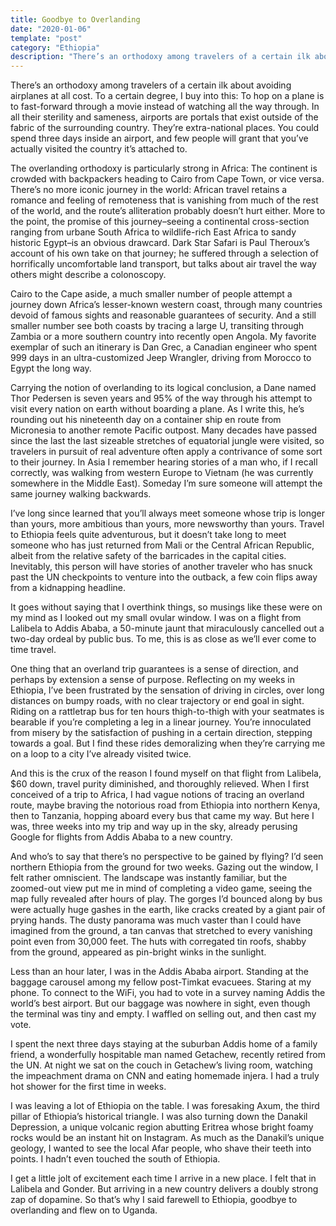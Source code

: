 ```yaml
---
title: Goodbye to Overlanding
date: "2020-01-06"
template: "post"
category: "Ethiopia"
description: "There’s an orthodoxy among travelers of a certain ilk about avoiding airplanes at all cost"
---
```


There’s an orthodoxy among travelers of a certain ilk about avoiding airplanes at all cost. To a certain degree, I buy into this: To hop on a plane is to fast-forward through a movie instead of watching all the way through. In all their sterility and sameness, airports are portals that exist outside of the fabric of the surrounding country. They’re extra-national places. You could spend three days inside an airport, and few people will grant that you’ve actually visited the country it’s attached to.

The overlanding orthodoxy is particularly strong in Africa: The continent is crowded with backpackers heading to Cairo from Cape Town, or vice versa. There’s no more iconic journey in the world: African travel retains a romance and feeling of remoteness that is vanishing from much of the rest of the world, and the route’s alliteration probably doesn’t hurt either. More to the point, the promise of this journey–seeing a continental cross-section ranging from urbane South Africa to wildlife-rich East Africa to sandy historic Egypt–is an obvious drawcard. Dark Star Safari is Paul Theroux’s account of his own take on that journey; he suffered through a selection of horrifically uncomfortable land transport, but talks about air travel the way others might describe a colonoscopy.

Cairo to the Cape aside, a much smaller number of people attempt a journey down Africa’s lesser-known western coast, through many countries devoid of famous sights and reasonable guarantees of security. And a still smaller number see both coasts by tracing a large U, transiting through Zambia or a more southern country into recently open Angola. My favorite exemplar of such an itinerary is Dan Grec, a Canadian engineer who spent 999 days in an ultra-customized Jeep Wrangler, driving from Morocco to Egypt the long way.

Carrying the notion of overlanding to its logical conclusion, a Dane named Thor Pedersen is seven years and 95% of the way through his attempt to visit every nation on earth without boarding a plane. As I write this, he’s rounding out his nineteenth day on a container ship en route from Micronesia to another remote Pacific outpost. Many decades have passed since the last the last sizeable stretches of equatorial jungle were visited, so travelers in pursuit of real adventure often apply a contrivance of some sort to their journey. In Asia I remember hearing stories of a man who, if I recall correctly, was walking from western Europe to Vietnam (he was currently somewhere in the Middle East). Someday I’m sure someone will attempt the same journey walking backwards.

I’ve long since learned that you’ll always meet someone whose trip is longer than yours, more ambitious than yours, more newsworthy than yours. Travel to Ethiopia feels quite adventurous, but it doesn’t take long to meet someone who has just returned from Mali or the Central African Republic, albeit from the relative safety of the barricades in the capital cities. Inevitably, this person will have stories of another traveler who has snuck past the UN checkpoints to venture into the outback, a few coin flips away from a kidnapping headline.

It goes without saying that I overthink things, so musings like these were on my mind as I looked out my small ovular window. I was on a flight from Lalibela to Addis Ababa, a 50-minute jaunt that miraculously cancelled out a two-day ordeal by public bus. To me, this is as close as we’ll ever come to time travel.

One thing that an overland trip guarantees is a sense of direction, and perhaps by extension a sense of purpose. Reflecting on my weeks in Ethiopia, I’ve been frustrated by the sensation of driving in circles, over long distances on bumpy roads, with no clear trajectory or end goal in sight. Riding on a rattletrap bus for ten hours thigh-to-thigh with your seatmates is bearable if you’re completing a leg in a linear journey. You’re innoculated from misery by the satisfaction of pushing in a certain direction, stepping towards a goal. But I find these rides demoralizing when they’re carrying me on a loop to a city I’ve already visited twice.

And this is the crux of the reason I found myself on that flight from Lalibela, \$60 down, travel purity diminished, and thoroughly relieved. When I first conceived of a trip to Africa, I had vague notions of tracing an overland route, maybe braving the notorious road from Ethiopia into northern Kenya, then to Tanzania, hopping aboard every bus that came my way. But here I was, three weeks into my trip and way up in the sky, already perusing Google for flights from Addis Ababa to a new country.

And who’s to say that there’s no perspective to be gained by flying? I’d seen northern Ethiopia from the ground for two weeks. Gazing out the window, I felt rather omniscient. The landscape was instantly familiar, but the zoomed-out view put me in mind of completing a video game, seeing the map fully revealed after hours of play. The gorges I’d bounced along by bus were actually huge gashes in the earth, like cracks created by a giant pair of prying hands. The dusty panorama was much vaster than I could have imagined from the ground, a tan canvas that stretched to every vanishing point even from 30,000 feet. The huts with corregated tin roofs, shabby from the ground, appeared as pin-bright winks in the sunlight.

Less than an hour later, I was in the Addis Ababa airport. Standing at the baggage carousel among my fellow post-Timkat evacuees. Staring at my phone. To connect to the WiFi, you had to vote in a survey naming Addis the world’s best airport. But our baggage was nowhere in sight, even though the terminal was tiny and empty. I waffled on selling out, and then cast my vote.

I spent the next three days staying at the suburban Addis home of a family friend, a wonderfully hospitable man named Getachew, recently retired from the UN. At night we sat on the couch in Getachew’s living room, watching the impeachment drama on CNN and eating homemade injera. I had a truly hot shower for the first time in weeks.

I was leaving a lot of Ethiopia on the table. I was foresaking Axum, the third pillar of Ethiopia’s historical triangle. I was also turning down the Danakil Depression, a unique volcanic region abutting Eritrea whose bright foamy rocks would be an instant hit on Instagram. As much as the Danakil’s unique geology, I wanted to see the local Afar people, who shave their teeth into points. I hadn’t even touched the south of Ethiopia.

I get a little jolt of excitement each time I arrive in a new place. I felt that in Lalibela and Gonder. But arriving in a new country delivers a doubly strong zap of dopamine. So that’s why I said farewell to Ethiopia, goodbye to overlanding and flew on to Uganda.
